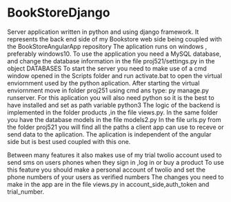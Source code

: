 # BookStoreDjango
Server application written in python and using django framework.
It represents the back end side of my Bookstore web side being coupled with the BookStoreAngularApp repository
The aplication runs on windows , preferably windows10.
To use the application you need a MySQL database, and change the database information in the file proj521/settings.py in the object DATABASES
To start the server you need to make use of a cmd window opened in the Scripts folder and run activate.bat to open the virtual enviornment used by the python aplication.
After starting the virtual enviornment move in folder proj251 using cmd ans type: py manage.py runserver.
For this aplication you will also need python so it is the best to have installed and set as path variable  python3
The logic of the backend is implemented in the folder products ,in the file views.py.
In the same folder you have the database models in the file models2.py
In the file urls.py from the folder proj521 you will find all the paths a client app can use to receve or send data to the aplication.
The aplication is independent of the angular side but is best used coupled with this one.

Between many features it also makes use of my trial twolio account used to send sms on users phones when they sign in ,log in or buy a product
To use this feature you should make a personal account of twolio and set the phone numbers of your  users as verified numbers
The changes you need to make in the app are in the file views.py 
in account_side,auth_token and trial_number.
